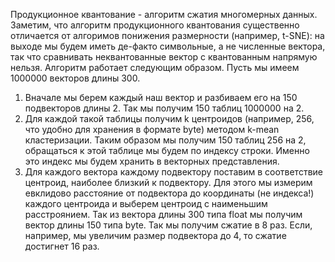 Продукционное квантование - алгоритм сжатия многомерных данных. 
Заметим, что алгоритм продукционного квантования существенно отличается от алгоримов понижения размерности (например, t-SNE): на выходе мы будем иметь де-факто символьные, а не численные вектора, так что сравнивать неквантованные вектор с квантованным напрямую нельзя.
Алгоритм работает следующим образом.
Пусть мы имеем 1000000 векторов длины 300.
1. Вначале мы берем каждый наш вектор и разбиваем его на 150 подвекторов длины 2. Так мы получим 150 таблиц 1000000 на 2.
2. Для каждой такой таблицы получим k центроидов (например, 256, что удобно для хранения в формате byte) методом k-mean кластеризации.
Таким образом мы получим 150 таблиц 256 на 2, обращаться к этой таблице мы будем по индексу строки. Именно это индекс мы будем хранить в векторных представления.
3. Для каждого вектора каждому подвектору поставим в соответствие центроид, наиболее близкий к подвектору. Для этого мы измерим евклидово расстояние от подвектора до координаты (не индекса!) каждого центроида и выберем центроид с наименьшим расстроянием. Так из вектора длины 300 типа float мы получим вектор длины 150 типа byte. 
Так мы получим сжатие в 8 раз. Если, например, мы увеличим размер подвектора до 4, то сжатие достигнет 16 раз.
